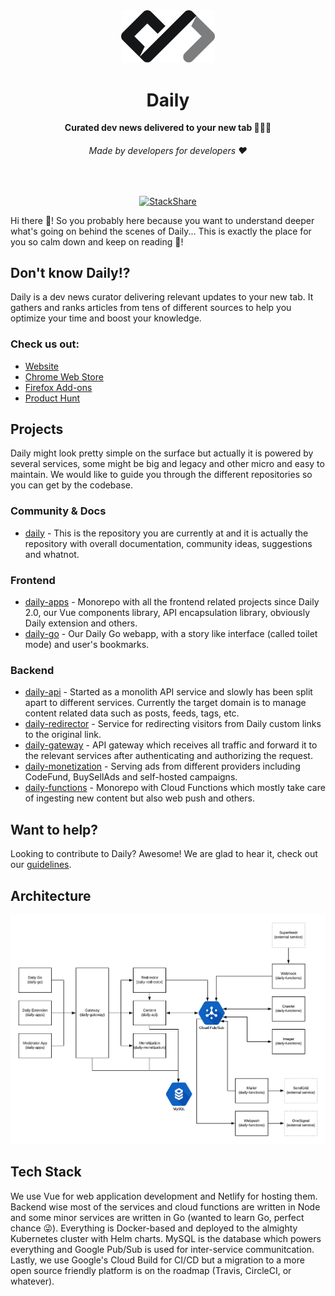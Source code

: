<div align="center">
  <img src="/assets/logo.png" alt="Daily Logo" width="150">
  <h1>Daily</h1>
  <strong>Curated dev news delivered to your new tab 👩🏽‍💻</strong>
  <h6>Made by developers for developers ❤️</h6>
</div>
<br>
<p align="center">
  <a href="https://stackshare.io/daily/daily">
    <img src="http://img.shields.io/badge/tech-stack-0690fa.svg?style=flat" alt="StackShare">
  </a>
</p>

Hi there 👋! So you probably here because you want to understand deeper what's going on behind the scenes of Daily... This is exactly the place for you so calm down and keep on reading 📖!

## Don't know Daily!?

Daily is a dev news curator delivering relevant updates to your new tab. It gathers and ranks articles from tens of different sources to help you optimize your time and boost your knowledge.


### Check us out:

- [Website](https://www.dailynow.co)
- [Chrome Web Store](https://bit.ly/chromedaily)
- [Firefox Add-ons](https://bit.ly/firefoxdaily)
- [Product Hunt](https://www.producthunt.com/posts/daily-2-0)

## Projects 

Daily might look pretty simple on the surface but actually it is powered by several services, some might be big and legacy and other micro and easy to maintain. We would like to guide you through the different repositories so you can get by the codebase.

### Community & Docs

* [daily](https://github.com/dailynowco/daily) - This is the repository you are currently at and it is actually the repository with overall documentation, community ideas, suggestions and whatnot.

### Frontend

* [daily-apps](https://github.com/dailynowco/daily-apps) - Monorepo with all the frontend related projects since Daily 2.0, our Vue components library, API encapsulation library, obviously Daily extension and others.
* [daily-go](https://github.com/dailynowco/daily-go) - Our Daily Go webapp, with a story like interface (called toilet mode) and user's bookmarks.

### Backend

* [daily-api](https://github.com/dailynowco/daily-api) - Started as a monolith API service and slowly has been split apart to different services. Currently the target domain is to manage content related data such as posts, feeds, tags, etc.
* [daily-redirector](https://github.com/dailynowco/daily-redirector) - Service for redirecting visitors from Daily custom links to the original link.
* [daily-gateway](https://github.com/dailynowco/daily-gateway) - API gateway which receives all traffic and forward it to the relevant services after authenticating and authorizing the request.
* [daily-monetization](https://github.com/dailynowco/daily-monetization) - Serving ads from different providers including CodeFund, BuySellAds and self-hosted campaigns.
* [daily-functions](https://github.com/dailynowco/daily-functions) - Monorepo with Cloud Functions which mostly take care of ingesting new content but also web push and others.


## Want to help?

Looking to contribute to Daily? Awesome! We are glad to hear it, check out our [guidelines](https://github.com/dailynowco/daily/blob/master/CONTRIBUTING.md).


## Architecture

<p align="center">
    <img src="/assets/arch.png" alt="Daily architecture" width="700">
</p>


## Tech Stack

We use Vue for web application development and Netlify for hosting them.
Backend wise most of the services and cloud functions are written in Node and some minor services are written in Go (wanted to learn Go, perfect chance 😜). Everything is Docker-based and deployed to the almighty Kubernetes cluster with Helm charts.
MySQL is the database which powers everything and Google Pub/Sub is used for inter-service communitcation.
Lastly, we use Google's Cloud Build for CI/CD but a migration to a more open source friendly platform is on the roadmap (Travis, CircleCI, or whatever).
